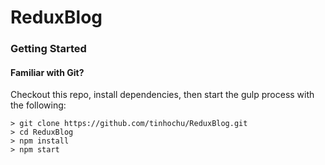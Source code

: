 # ReduxBlog

### Getting Started

#### Familiar with Git?
Checkout this repo, install dependencies, then start the gulp process with the following:

```
> git clone https://github.com/tinhochu/ReduxBlog.git
> cd ReduxBlog
> npm install
> npm start
```